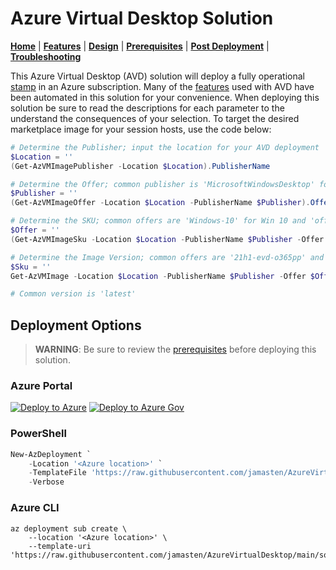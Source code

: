 # Azure Virtual Desktop Solution

[**Home**](./readme.md) | [**Features**](./docs/features.md) | [**Design**](./docs/design.md) | [**Prerequisites**](./docs/prerequisites.md) | [**Post Deployment**](./docs/post.md) | [**Troubleshooting**](./docs/troubleshooting.md)

This Azure Virtual Desktop (AVD) solution will deploy a fully operational [stamp](https://learn.microsoft.com/azure/architecture/patterns/deployment-stamp) in an Azure subscription. Many of the [features](./docs/features.md) used with AVD have been automated in this solution for your convenience.  When deploying this solution be sure to read the descriptions for each parameter to the understand the consequences of your selection. To target the desired marketplace image for your session hosts, use the code below:

```powershell
# Determine the Publisher; input the location for your AVD deployment
$Location = ''
(Get-AzVMImagePublisher -Location $Location).PublisherName

# Determine the Offer; common publisher is 'MicrosoftWindowsDesktop' for Win 10/11
$Publisher = ''
(Get-AzVMImageOffer -Location $Location -PublisherName $Publisher).Offer

# Determine the SKU; common offers are 'Windows-10' for Win 10 and 'office-365' for the Win10/11 multi-session with M365 apps
$Offer = ''
(Get-AzVMImageSku -Location $Location -PublisherName $Publisher -Offer $Offer).Skus

# Determine the Image Version; common offers are '21h1-evd-o365pp' and 'win11-21h2-avd-m365'
$Sku = ''
Get-AzVMImage -Location $Location -PublisherName $Publisher -Offer $Offer -Skus $Sku | Select-Object * | Format-List

# Common version is 'latest'
```

## Deployment Options

> **WARNING**: Be sure to review the [prerequisites](./docs/prerequisites.md) before deploying this solution.

### Azure Portal

[![Deploy to Azure](https://aka.ms/deploytoazurebutton)](https://portal.azure.com/#blade/Microsoft_Azure_CreateUIDef/CustomDeploymentBlade/uri/https%3A%2F%2Fraw.githubusercontent.com%2Fjamasten%2FAzureVirtualDesktop%2Fmain%2Fsolution.json/uiFormDefinitionUri/https%3A%2F%2Fraw.githubusercontent.com%2Fjamasten%2FAzureVirtualDesktop%2Fmain%2FuiDefinition.json)
[![Deploy to Azure Gov](https://aka.ms/deploytoazuregovbutton)](https://portal.azure.us/#blade/Microsoft_Azure_CreateUIDef/CustomDeploymentBlade/uri/https%3A%2F%2Fraw.githubusercontent.com%2Fjamasten%2FAzureVirtualDesktop%2Fmain%2Fsolution.json/uiFormDefinitionUri/https%3A%2F%2Fraw.githubusercontent.com%2Fjamasten%2FAzureVirtualDesktop%2Fmain%2FuiDefinition.json)

### PowerShell

````powershell
New-AzDeployment `
    -Location '<Azure location>' `
    -TemplateFile 'https://raw.githubusercontent.com/jamasten/AzureVirtualDesktop/main/solution.json' `
    -Verbose
````

### Azure CLI

````cli
az deployment sub create \
    --location '<Azure location>' \
    --template-uri 'https://raw.githubusercontent.com/jamasten/AzureVirtualDesktop/main/solution.json'
````  
